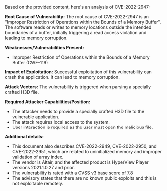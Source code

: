 Based on the provided content, here's an analysis of CVE-2022-2947:

**Root Cause of Vulnerability:**
The root cause of CVE-2022-2947 is an "Improper Restriction of Operations within the Bounds of a Memory Buffer". The software reads or writes to memory locations outside the intended boundaries of a buffer, initially triggering a read access violation and leading to memory corruption.

**Weaknesses/Vulnerabilities Present:**
- Improper Restriction of Operations within the Bounds of a Memory Buffer (CWE-119)

**Impact of Exploitation:**
Successful exploitation of this vulnerability can crash the application. It can lead to memory corruption.

**Attack Vectors:**
The vulnerability is triggered when parsing a specially crafted H3D file.

**Required Attacker Capabilities/Position:**
- The attacker needs to provide a specially crafted H3D file to the vulnerable application.
- The attack requires local access to the system.
- User interaction is required as the user must open the malicious file.

**Additional details:**
- This document also describes CVE-2022-2949, CVE-2022-2950, and CVE-2022-2951, which are related to uninitialized memory and improper validation of array index.
- The vendor is Altair, and the affected product is HyperView Player versions 2021.1.0.27 and prior.
- The vulnerability is rated with a CVSS v3 base score of 7.8
- The advisory states that there are no known public exploits and this is not exploitable remotely.